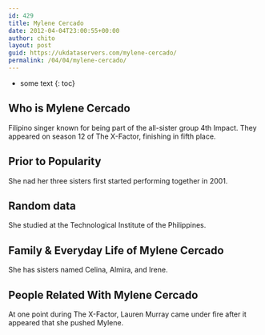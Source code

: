 ```yaml
---
id: 429
title: Mylene Cercado
date: 2012-04-04T23:00:55+00:00
author: chito
layout: post
guid: https://ukdataservers.com/mylene-cercado/
permalink: /04/04/mylene-cercado/
---
```


* some text
{: toc}


## Who is  Mylene Cercado
                  
                  
                  
Filipino singer known for being part of the all-sister group 4th Impact. They appeared on season 12 of The X-Factor, finishing in fifth place.
                  
                
                
                
## Prior to Popularity 
                  
                  
                  
She nad her three sisters first started performing together in 2001.
                  
                
                
                
## Random data 
                  
                  
                  
She studied at the Technological Institute of the Philippines.
                  
                
                
                
## Family & Everyday Life of Mylene Cercado
                  
                  
                  
She has sisters named Celina, Almira, and Irene.
                  
                
                
                
## People Related With  Mylene Cercado
                  
                  
                  
At one point during The X-Factor, Lauren Murray came under fire after it appeared that she pushed Mylene.
                  
                
              
            
          
          
          
    
    
  
